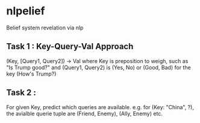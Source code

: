 # nlpelief
Belief system revelation via nlp 

## Task 1 : Key-Query-Val Approach
(Key, [Query1, Query2]) -> Val
where Key is preposition to weigh, such as "Is Trump good?" and (Query1, Query2) is (Yes, No) or (Good, Bad) for the key (How's Trump?) 

## Task 2 : 

For given Key, predict which queries are available.
e.g. for (Key: "China", ?), the avialble querie tuple are (Friend, Enemy), (Ally, Enemy) etc.

